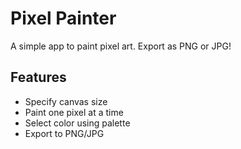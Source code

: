 # Pixel Painter

A simple app to paint pixel art. Export as PNG or JPG!

## Features
- Specify canvas size
- Paint one pixel at a time
- Select color using palette
- Export to PNG/JPG 